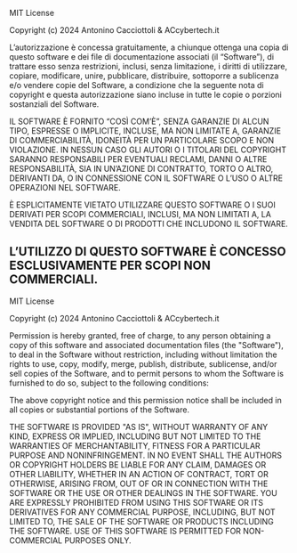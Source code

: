 MIT License

Copyright (c) 2024 Antonino Cacciottoli & ACcybertech.it 

L’autorizzazione è concessa gratuitamente, a chiunque ottenga una copia di questo 
software e dei file di documentazione associati (il “Software”), di trattare esso 
senza restrizioni, inclusi, senza limitazione, i diritti di utilizzare, copiare, 
modificare, unire, pubblicare, distribuire, sottoporre a sublicenza e/o vendere 
copie del Software, a condizione che la seguente nota di copyright e questa 
autorizzazione siano incluse in tutte le copie o porzioni sostanziali del Software.

IL SOFTWARE È FORNITO “COSÌ COM’È”, SENZA GARANZIE DI ALCUN TIPO, ESPRESSE O 
IMPLICITE, INCLUSE, MA NON LIMITATE A, GARANZIE DI COMMERCIABILITÀ, IDONEITÀ PER 
UN PARTICOLARE SCOPO E NON VIOLAZIONE. IN NESSUN CASO GLI AUTORI O I TITOLARI DEL 
COPYRIGHT SARANNO RESPONSABILI PER EVENTUALI RECLAMI, DANNI O ALTRE RESPONSABILITÀ, 
SIA IN UN’AZIONE DI CONTRATTO, TORTO O ALTRO, DERIVANTI DA, O IN CONNESSIONE CON IL 
SOFTWARE O L’USO O ALTRE OPERAZIONI NEL SOFTWARE.

È ESPLICITAMENTE VIETATO UTILIZZARE QUESTO SOFTWARE O I SUOI DERIVATI PER SCOPI 
COMMERCIALI, INCLUSI, MA NON LIMITATI A, LA VENDITA DEL SOFTWARE O DI PRODOTTI 
CHE INCLUDONO IL SOFTWARE.

L’UTILIZZO DI QUESTO SOFTWARE È CONCESSO ESCLUSIVAMENTE PER SCOPI NON COMMERCIALI.
-------------------------------------------------
MIT License

Copyright (c) 2024 Antonino Cacciottoli & ACcybertech.it 

Permission is hereby granted, free of charge, to any person obtaining a copy
of this software and associated documentation files (the "Software"), to deal
in the Software without restriction, including without limitation the rights
to use, copy, modify, merge, publish, distribute, sublicense, and/or sell
copies of the Software, and to permit persons to whom the Software is
furnished to do so, subject to the following conditions:

The above copyright notice and this permission notice shall be included in all
copies or substantial portions of the Software.

THE SOFTWARE IS PROVIDED "AS IS", WITHOUT WARRANTY OF ANY KIND, EXPRESS OR
IMPLIED, INCLUDING BUT NOT LIMITED TO THE WARRANTIES OF MERCHANTABILITY,
FITNESS FOR A PARTICULAR PURPOSE AND NONINFRINGEMENT. IN NO EVENT SHALL THE
AUTHORS OR COPYRIGHT HOLDERS BE LIABLE FOR ANY CLAIM, DAMAGES OR OTHER
LIABILITY, WHETHER IN AN ACTION OF CONTRACT, TORT OR OTHERWISE, ARISING FROM,
OUT OF OR IN CONNECTION WITH THE SOFTWARE OR THE USE OR OTHER DEALINGS IN THE
SOFTWARE.
YOU ARE EXPRESSLY PROHIBITED FROM USING THIS SOFTWARE OR ITS DERIVATIVES FOR 
ANY COMMERCIAL PURPOSE, INCLUDING, BUT NOT LIMITED TO, THE SALE OF THE SOFTWARE 
OR PRODUCTS INCLUDING THE SOFTWARE. USE OF THIS SOFTWARE IS PERMITTED FOR NON-COMMERCIAL 
PURPOSES ONLY.
